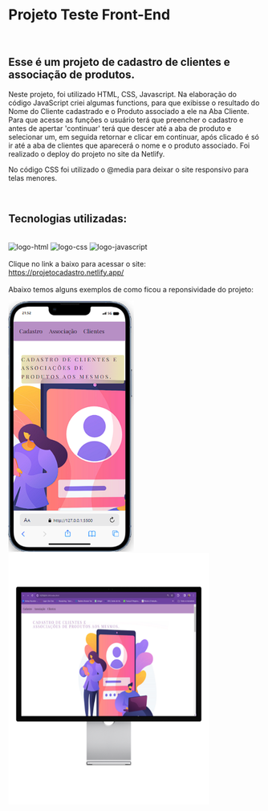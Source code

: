 <h1>Projeto Teste Front-End</h1>
<br>

<h2>Esse é um projeto de cadastro de clientes e associação de produtos.</h2>
<p> Neste projeto, foi utilizado HTML, CSS, Javascript. Na elaboração do código JavaScript criei algumas functions, para que exibisse o resultado do Nome do Cliente cadastrado e o Produto associado a ele na Aba Cliente. Para que acesse as funções o usuário terá que preencher o cadastro e antes de apertar 'continuar' terá que descer até a aba de produto e selecionar um, em seguida retornar e clicar em continuar, após clicado é só ir até a aba de clientes que aparecerá o nome e o produto associado. Foi realizado o deploy do projeto no site da Netlify.
 
  No código CSS foi utilizado o @media para deixar o site responsivo para telas menores.
</p>
<br>
<h2>Tecnologias utilizadas:</h2>
<br>
   <img src="https://img.shields.io/badge/HTML-239120?style=for-the-badge&logo=html5&logoColor=white" alt="logo-html">
   
   <img src="https://img.shields.io/badge/CSS-239120?&style=for-the-badge&logo=css3&logoColor=white" alt="logo-css">
   
   <img src="https://img.shields.io/badge/JavaScript-F7DF1E?style=for-the-badge&logo=javascript&logoColor=black" alt="logo-javascript">
<br>
<br>
Clique no link a baixo para acessar o site:
<br>
<a href="https://projetocadastro.netlify.app/"> https://projetocadastro.netlify.app/ </a>
<br>
<br> Abaixo temos alguns exemplos de como ficou a reponsividade do projeto:<br>

  <img src="https://github.com/MayDamato/Projeto-cadastro/blob/main/assets/proj.cadastro%20celular.png" width="250" height="500"> <br>
  <img src="https://github.com/MayDamato/Projeto-cadastro/blob/main/assets/projeto.cadastro%20pc.png" width="400" height="500">
